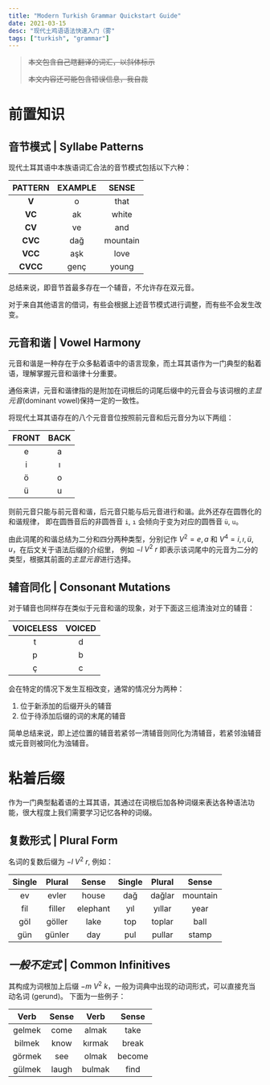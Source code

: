 ```yaml
---
title: "Modern Turkish Grammar Quickstart Guide"
date: 2021-03-15
desc: "现代土鸡语语法快速入门（雾"
tags: ["turkish", "grammar"]
---
```


> ~~本文包含自己瞎翻译的词汇，以斜体标示~~
>
> ~~本文内容还可能包含错误信息，我自裁~~

# 前置知识

## 音节模式 | Syllabe Patterns

现代土耳其语中本族语词汇合法的音节模式包括以下六种：

| PATTERN  | EXAMPLE |  SENSE   |
| :------: | :-----: | :------: |
|  **V**   |    o    |   that   |
|  **VC**  |   ak    |  white   |
|  **CV**  |   ve    |   and    |
| **CVC**  |   dağ   | mountain |
| **VCC**  |   aşk   |   love   |
| **CVCC** |  genç   |  young   |

总结来说，即音节首最多存在一个辅音，不允许存在双元音。

对于来自其他语言的借词，有些会根据上述音节模式进行调整，而有些不会发生改变。

## 元音和谐 | Vowel Harmony

元音和谐是一种存在于众多黏着语中的语言现象，而土耳其语作为一门典型的黏着语，理解掌握元音和谐律十分重要。

通俗来讲，元音和谐律指的是附加在词根后的词尾后缀中的元音会与该词根的*主显元音*(dominant vowel)保持一定的一致性。

将现代土耳其语存在的八个元音音位按照前元音和后元音分为以下两组：

| FRONT | BACK |
| :---: | :--: |
|   e   |  a   |
|   i   |  ı   |
|   ö   |  o   |
|   ü   |  u   |

则前元音只能与前元音和谐，后元音只能与后元音进行和谐。此外还存在圆唇化的和谐规律，
即在圆唇音后的非圆唇音 `i`, `ı` 会倾向于变为对应的圆唇音 `ü`, `u`。

由此词尾的和谐总结为二分和四分两种类型，分别记作 $V^2 = e, a$ 和 $V^4 = i, ı, ü, u$，在后文关于语法后缀的介绍里，
例如 $-l\ V^2\ r$ 即表示该词尾中的元音为二分的类型，根据其前面的*主显元音*进行选择。

## 辅音同化 | Consonant Mutations

对于辅音也同样存在类似于元音和谐的现象，对于下面这三组清浊对立的辅音：

| VOICELESS | VOICED |
| :-------: | :----: |
|     t     |   d    |
|     p     |   b    |
|     ç     |   c    |

会在特定的情况下发生互相改变，通常的情况分为两种：

1. 位于新添加的后缀开头的辅音
2. 位于待添加后缀的词的末尾的辅音

简单总结来说，即上述位置的辅音若紧邻一清辅音则同化为清辅音，若紧邻浊辅音或元音则被同化为浊辅音。

# 粘着后缀

作为一门典型黏着语的土耳其语，其通过在词根后加各种词缀来表达各种语法功能，很大程度上我们需要学习记忆各种的词缀。

## 复数形式 | Plural Form

名词的复数后缀为 $-l\ V^2\ r$, 例如：

| Single | Plural |  Sense   | Single | Plural |  Sense   |
| :----: | :----: | :------: | :----: | :----: | :------: |
|   ev   | evler  |  house   |  dağ   | dağlar | mountain |
|  fil   | filler | elephant |  yıl   | yıllar |   year   |
|  göl   | göller |   lake   |  top   | toplar |   ball   |
|  gün   | günler |   day    |  pul   | pullar |  stamp   |

## _一般不定式_ | Common Infinitives

其构成为词根加上后缀 $-m\ V^2\ k$，一般为词典中出现的动词形式，可以直接充当动名词 (gerund)。
下面为一些例子：

|  Verb  | Sense |  Verb  | Sense  |
| :----: | :---: | :----: | :----: |
| gelmek | come  | almak  |  take  |
| bilmek | know  | kırmak | break  |
| görmek |  see  | olmak  | become |
| gülmek | laugh | bulmak |  find  |

